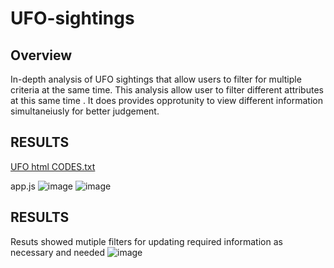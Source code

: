# UFO-sightings
## Overview
 In-depth analysis of UFO sightings that allow users to filter for multiple criteria at the same time.
 This analysis allow user to filter different attributes at this same time . It does provides opprotunity to 
 view different information simultaneiusly for better judgement.
 
 ## RESULTS

[UFO html CODES.txt](https://github.com/Adegbenga1/UFO-sightings/files/7151038/UFO.html.CODES.txt)

 app.js
![image](https://user-images.githubusercontent.com/70987568/133016015-69ea169b-f665-4b4e-95ce-86e48e30e9b6.png)
![image](https://user-images.githubusercontent.com/70987568/133016051-f151375a-1c68-462c-adde-e35f860abe98.png)


 ## RESULTS 
 Resuts showed mutiple filters for updating required information as necessary and needed
![image](https://user-images.githubusercontent.com/70987568/133015674-2d2b5622-d220-4e54-852a-a58c63e173fd.png)
